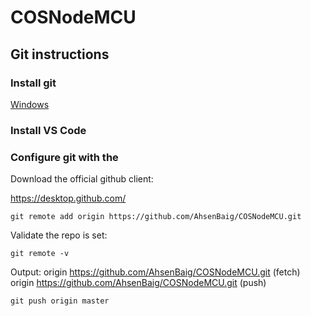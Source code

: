 # COSNodeMCU

## Git instructions
### Install git
[Windows](https://git-scm.com/download/win)

### Install VS Code

### Configure git with the 
Download the official github client:

https://desktop.github.com/

```git
git remote add origin https://github.com/AhsenBaig/COSNodeMCU.git
```

Validate the repo is set:
```git
git remote -v
```
Output: 
origin  https://github.com/AhsenBaig/COSNodeMCU.git (fetch)
origin  https://github.com/AhsenBaig/COSNodeMCU.git (push)

```git
git push origin master
```